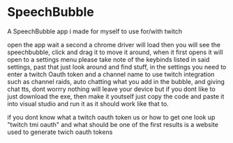 # SpeechBubble
A SpeechBubble app i made for myself to use for/with twitch

open the app wait a second a chrome driver will load then you will see the speechbubble, click and drag it to move it around, when it first opens it will open to a settings menu please take note of the keybinds listed in said settings, past that just look around and find stuff, in the settings you need to enter a twitch Oauth token and a channel name to use twitch integration such as channel raids, auto chatting what you add in the bubble, and giving chat tts, dont worrry nothing will leave your device but if you dont like to just download the exe, then make it youtself just copy the code and paste it into visual studio and run it as it should work like that to.

if you dont know what a twitch oauth token us or how to get one look up "twitch tmi oauth" and what should be one of the first results is a website used to generate twich oauth tokens
